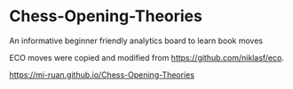 # Chess-Opening-Theories
An informative beginner friendly analytics board to learn book moves 

ECO moves were copied and modified from https://github.com/niklasf/eco.

https://mi-ruan.github.io/Chess-Opening-Theories
